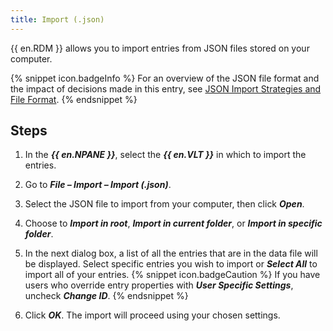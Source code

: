 ```yaml
---
title: Import (.json)
---
```

{{ en.RDM }} allows you to import entries from JSON files stored on your computer. 

{% snippet icon.badgeInfo %} 
For an overview of the JSON file format and the impact of decisions made in this entry, see [JSON Import Strategies and File Format](/rdm/windows/commands/file/import/json/strategies-file-format/). 
{% endsnippet %}
 
## Steps 

1. In the ***{{ en.NPANE }}***, select the ***{{ en.VLT }}*** in which to import the entries. 
1. Go to ***File – Import – Import (.json)***. 
1. Select the JSON file to import from your computer, then click ***Open***. 
1. Choose to ***Import in root***, ***Import in current folder***, or ***Import in specific folder***. 
1. In the next dialog box, a list of all the entries that are in the data file will be displayed. Select specific entries you wish to import or ***Select All*** to import all of your entries. 
{% snippet icon.badgeCaution %} 
If you have users who override entry properties with ***User Specific Settings***, uncheck ***Change ID***. 
{% endsnippet %}
 
6. Click ***OK***. 
The import will proceed using your chosen settings. 


